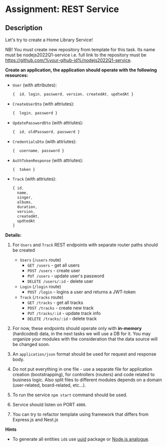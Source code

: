 # Assignment: REST Service

## Description

Let's try to create a Home Library Service!

NB! You must create new repository from template for this task. Its name must be nodejs2022Q1-service i.e. full link to the repository must be https://github.com/%your-gihub-id%/nodejs2022Q1-service.

**Create an application, the application should operate with the following resources:**

- `User` (with attributes):
  ```javascript
  {  id, login, password, version, createdAt, updtedAt }
  ```
- `CreateUserDto` (with attriutes): 
  ```javascript
  {  login, password }
  ```
- `UpdatePasswordDto` (with attriutes): 
  ```javascript
  {  id, oldPassword, password }
  ```
- `CredentialsDto` (with attriutes): 
  ```javascript
  {  username, password }
  ```
- `AuthTokenResponse` (with attriutes): 
  ```javascript
  {  token }
  ```
- `Track` (with attriutes):
  ```javascript
  { id, 
    name, 
    singer, 
    albums, 
    duration, 
    version, 
    createdAt, 
    updtedAt 
  }
  ```

**Details:**

1. For `Users` and `Track` REST endpoints with separate router paths should be created
    * `Users` (`/users` route)
      * `GET /users` - get all users
      * `POST /users` - create user
      * `PUT /users` - update user's password
      * `DELETE /users/:id` - delete user
    * `Login` (`/login` route)
      * `POST /login` - logins a user and returns a JWT-token
    * `Track` (`/tracks` route)
      * `GET /tracks` - get all tracks
      * `POST /tracks` - create new track
      * `PUT /tracks/:id` - update track info
      * `DELETE /tracks/:id` - delete track

2. For now, these endpoints should operate only with **in-memory** (hardcoded) data, in the next tasks we will use a DB for it. You may organize your modules with the consideration that the data source will be changed soon.

3. An `application/json` format should be used for request and response body.

4. Do not put everything in one file - use a separate file for application creation (bootstrapping), for controllers (routers) and code related to business logic. Also split files to different modules depends on a domain (user-related, board-related, etc...).

5. To run the service `npm start` command should be used.

6. Service should listen on PORT `4000`.

7. You can try to refactor template using framework that differs from Express.js and Nest.js

**Hints**

* To generate all entities `id`s use [uuid](https://www.npmjs.com/package/uuid) package or [Node.js analogue](https://nodejs.org/dist/latest-v16.x/docs/api/crypto.html#cryptorandomuuidoptions).
